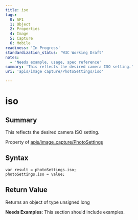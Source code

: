 ```yaml
---
title: iso
tags:
  0: API
  1: Object
  2: Properties
  4: Image
  5: Capture
  6: Mobile
readiness: 'In Progress'
standardization_status: 'W3C Working Draft'
notes:
  - 'Needs example, usage, spec reference'
summary: 'This reflects the desired camera ISO setting.'
uri: 'apis/image capture/PhotoSettings/iso'

---
```

# iso

## Summary

This reflects the desired camera ISO setting.

<span data-meta="applies_to" data-type="key">Property of <span data-type="value">[apis/image\_capture/PhotoSettings](/apis/image_capture/PhotoSettings)</span></span>

## Syntax

``` {.js}
var result = photoSettings.iso;
photoSettings.iso = value;
```

## Return Value

<span data-meta="return" data-type="key">Returns an object of type <span data-type="value">unsigned long</span></span>

**Needs Examples**: This section should include examples.

